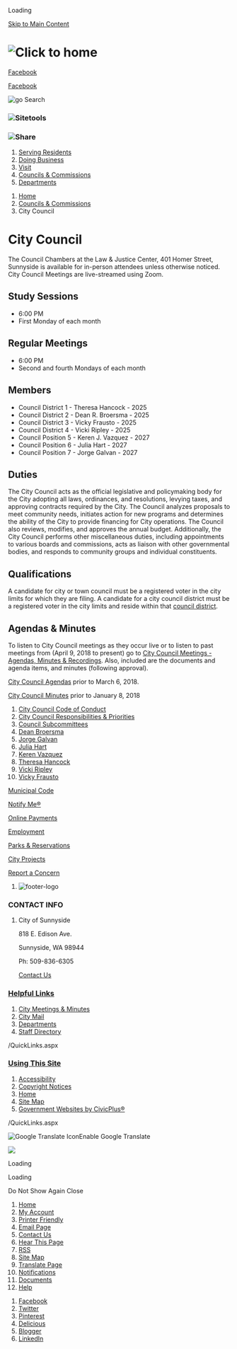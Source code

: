 Loading

[Skip to Main Content](https://www.sunnyside-wa.gov/202/City-Council/)

# ![Click to home](https://www.sunnyside-wa.gov/ImageRepository/Document?documentID=1001)

[Facebook](https://www.facebook.com/City-of-Sunnyside-WA-165957570159067)

[Facebook](https://mail.sunnyside-wa.gov/owa)

![go](https://www.sunnyside-wa.gov/ImageRepository/Document?documentID=1038) Search

### ![Sitetools](https://www.sunnyside-wa.gov/ImageRepository/Document?documentID=1042)

### ![Share](https://www.sunnyside-wa.gov/ImageRepository/Document?documentID=1040)

1. [Serving Residents](https://www.sunnyside-wa.gov/31/Serving-Residents)
2. [Doing Business](https://www.sunnyside-wa.gov/35/Doing-Business)
3. [Visit](https://www.cometothesun.com)
4. [Councils &amp; Commissions](https://www.sunnyside-wa.gov/27/Councils-Commissions)
5. [Departments](https://www.sunnyside-wa.gov/8/Departments)

<!--THE END-->

1. [Home](https://www.sunnyside-wa.gov)
2. [Councils &amp; Commissions](https://www.sunnyside-wa.gov/27/Councils-Commissions)
3. City Council

# City Council

The Council Chambers at the Law &amp; Justice Center, 401 Homer Street, Sunnyside is available for in-person attendees unless otherwise noticed. City Council Meetings are live-streamed using Zoom.

## **Study Sessions**

- 6:00 PM
- First Monday of each month

## **Regular Meetings**

- 6:00 PM
- Second and fourth Mondays of each month

## **Members**

- Council District 1 - Theresa Hancock - 2025
- Council District 2 - Dean R. Broersma - 2025
- Council District 3 - Vicky Frausto - 2025
- Council District 4 - Vicki Ripley - 2025
- Council Position 5 - Keren J. Vazquez - 2027
- Council Position 6 - Julia Hart - 2027
- Council Position 7 - Jorge Galvan - 2027

## **Duties**

The City Council acts as the official legislative and policymaking body for the City adopting all laws, ordinances, and resolutions, levying taxes, and approving contracts required by the City. The Council analyzes proposals to meet community needs, initiates action for new programs and determines the ability of the City to provide financing for City operations. The Council also reviews, modifies, and approves the annual budget. Additionally, the City Council performs other miscellaneous duties, including appointments to various boards and commissions, acts as liaison with other governmental bodies, and responds to community groups and individual constituents.

## **Qualifications**

A candidate for city or town council must be a registered voter in the city limits for which they are filing. A candidate for a city council district must be a registered voter in the city limits and reside within that [council district](https://www.sunnyside-wa.gov/DocumentCenter/View/3880/Sunnyside-District-Map-021125-1).

## **Agendas &amp; Minutes**

To listen to City Council meetings as they occur live or to listen to past meetings from (April 9, 2018 to present) go to [City Council Meetings - Agendas, Minutes &amp; Recordings](https://sunnyside.primegov.com/portal/search). Also, included are the documents and agenda items, and minutes (following approval).

[City Council Agendas](https://sunnyside.granicus.com/ViewPublisher.php?view_id=8 "City Council Agendas") prior to March 6, 2018.

[City Council Minutes](https://sunnyside.granicus.com/ViewPublisher.php?view_id=8 "City Council Minutes") prior to January 8, 2018

01. [City Council Code of Conduct](https://www.sunnyside-wa.gov/DocumentView.aspx?DID=234)
02. [City Council Responsibilities &amp; Priorities](https://www.sunnyside-wa.gov/267/City-Council-Responsibilities-Priorities)
03. [Council Subcommittees](https://www.sunnyside-wa.gov/395/Council-Subcommittees)
04. [Dean Broersma](https://www.sunnyside-wa.gov/325/Dean-Broersma)
05. [Jorge Galvan](https://www.sunnyside-wa.gov/519/Jorge-Galvan)
06. [Julia Hart](https://www.sunnyside-wa.gov/522/Julia-Hart)
07. [Keren Vazquez](https://www.sunnyside-wa.gov/521/Keren-Vazquez)
08. [Theresa Hancock](https://www.sunnyside-wa.gov/413/Theresa-Hancock)
09. [Vicki Ripley](https://www.sunnyside-wa.gov/442/Vicki-Ripley)
10. [Vicky Frausto](https://www.sunnyside-wa.gov/520/Vicky-Frausto)

[Municipal Code](https://www.sunnyside-wa.gov/358/Sunnyside-Municipal-Code)

[Notify Me®](https://www.sunnyside-wa.gov/list.aspx)

[Online Payments](https://www.xpressbillpay.com/)

[Employment](https://www.sunnyside-wa.gov/jobs)

[Parks &amp; Reservations](https://www.sunnyside-wa.gov/facilities)

[City Projects](https://www.sunnyside-wa.gov/177/Engineering)

[Report a Concern](https://sunnysidewa.viewpointcloud.com/categories/1082/record-types/1006494)

1. ![footer-logo](https://www.sunnyside-wa.gov/ImageRepository/Document?documentID=1007 "footer-logo")

### CONTACT INFO

1. City of Sunnyside
   
   818 E. Edison Ave.
   
   Sunnyside, WA 98944
   
   Ph: 509-836-6305
   
   [Contact Us](https://www.sunnyside-wa.gov/366/STAFF-DIRECTORY)

### [Helpful Links](https://www.sunnyside-wa.gov/QuickLinks.aspx?CID=28)

1. [City Meetings &amp; Minutes](https://sunnyside.primegov.com/public/portal?fromiframe=true.)
2. [City Mail](https://mail.sunnyside-wa.gov/owa)
3. [Departments](https://www.sunnyside-wa.gov/8/Departments)
4. [Staff Directory](https://www.sunnyside-wa.gov/directory)

/QuickLinks.aspx

### [Using This Site](https://www.sunnyside-wa.gov/QuickLinks.aspx?CID=29)

1. [Accessibility](https://www.sunnyside-wa.gov/accessibility)
2. [Copyright Notices](https://www.sunnyside-wa.gov/site/copyright)
3. [Home](https://www.sunnyside-wa.gov)
4. [Site Map](https://www.sunnyside-wa.gov/sitemap)
5. [Government Websites by CivicPlus®](https://civicplus.com/referral)

/QuickLinks.aspx

![Google Translate Icon](https://www.sunnyside-wa.gov/Assets/Images/GoogleTranslate.gif)Enable Google Translate

![](https://www.sunnyside-wa.gov/ImageRepository/Document?documentID=1004)

Loading

Loading

Do Not Show Again Close

<!--THE END-->

01. [Home](https://www.sunnyside-wa.gov)
02. [My Account](https://www.sunnyside-wa.gov/MyAccount)
03. [Printer Friendly](https://www.sunnyside-wa.gov/202/City-Council/)
04. [Email Page](https://www.sunnyside-wa.gov/EmailPage)
05. [Contact Us](https://www.sunnyside-wa.gov/directory.aspx)
06. [Hear This Page](https://www.sunnyside-wa.gov)
07. [RSS](https://www.sunnyside-wa.gov/rss.aspx)
08. [Site Map](https://www.sunnyside-wa.gov/SiteMap)
09. [Translate Page](https://www.sunnyside-wa.gov/202/City-Council/)
10. [Notifications](https://www.sunnyside-wa.gov/list.aspx)
11. [Documents](https://www.sunnyside-wa.gov/DocumentCenter)
12. [Help](https://www.sunnyside-wa.gov)

<!--THE END-->

1. [Facebook](https://www.sunnyside-wa.gov/Layout/WidgetShare/ShareLink/Facebook)
2. [Twitter](https://www.sunnyside-wa.gov/Layout/WidgetShare/ShareLink/Twitter)
3. [Pinterest](https://www.sunnyside-wa.gov/Layout/WidgetShare/ShareLink/Pinterest)
4. [Delicious](https://www.sunnyside-wa.gov/Layout/WidgetShare/ShareLink/Delicious)
5. [Blogger](https://www.sunnyside-wa.gov/Layout/WidgetShare/ShareLink/Blogger)
6. [LinkedIn](https://www.sunnyside-wa.gov/Layout/WidgetShare/ShareLink/LinkedIn)